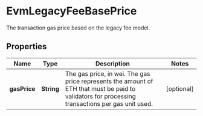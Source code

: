 

# EvmLegacyFeeBasePrice

The transaction gas price based on the legacy fee model.

## Properties

| Name | Type | Description | Notes |
|------------ | ------------- | ------------- | -------------|
|**gasPrice** | **String** | The gas price, in wei. The gas price represents the amount of ETH that must be paid to validators for processing transactions per gas unit used. |  [optional] |



